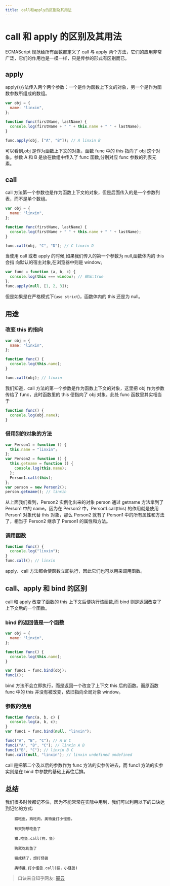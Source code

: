 ```yaml
---
title: call和apply的区别及其用法
---
```


# call 和 apply 的区别及其用法

ECMAScript 规范给所有函数都定义了 call 与 apply 两个方法，它们的应用非常广泛，它们的作用也是一模一样，只是传参的形式有区别而已。

## apply

apply()方法传入两个两个参数：一个是作为函数上下文的对象，另一个是作为函数参数所组成的数组。

```js
var obj = {
  name: "linxin",
};

function func(firstName, lastName) {
  console.log(firstName + " " + this.name + " " + lastName);
}

func.apply(obj, ["A", "B"]); // A linxin B
```

可以看到,obj 是作为函数上下文的对象，函数 func 中的 this 指向了 obj 这个对象。参数 A 和 B 是放在数组中传入了 func 函数,分别对应 func 参数的列表元素。

## call

call 方法第一个参数也是作为函数上下文的对象，但是后面传入的是一个参数列表，而不是单个数组。

```js
var obj = {
  name: "linxin",
};

function func(firstName, lastName) {
  console.log(firstName + " " + this.name + " " + lastName);
}

func.call(obj, "C", "D"); // C linxin D
```

当使用 call 或者 apply 的时候,如果我们传入的第一个参数为 null,函数体内的 this 会指 向默认的宿主对象,在浏览器中则是 window。

```js
var func = function (a, b, c) {
  console.log(this === window); // 输出:true
};
func.apply(null, [1, 2, 3]);
```

但是如果是在严格模式下(`use strict`)，函数体内的 this 还是为 null。

## 用途

### 改变 this 的指向

```js
var obj = {
  name: "linxin",
};

function func() {
  console.log(this.name);
}

func.call(obj); // linxin
```

我们知道，call 方法的第一个参数是作为函数上下文的对象，这里把 obj 作为参数传给了 func，此时函数里的 this 便指向了 obj 对象。此处 func 函数里其实相当于

```js
function func() {
  console.log(obj.name);
}
```

### 借用别的对象的方法

```js
var Person1 = function () {
  this.name = "linxin";
};
var Person2 = function () {
  this.getname = function () {
    console.log(this.name);
  };
  Person1.call(this);
};
var person = new Person2();
person.getname(); // linxin
```

从上面我们看到，Person2 实例化出来的对象 person 通过 getname 方法拿到了 Person1 中的 name。因为在 Person2 中，Person1.call(this) 的作用就是使用 Person1 对象代替 this 对象，那么 Person2 就有了 Person1 中的所有属性和方法了，相当于 Person2 继承了 Person1 的属性和方法。

### 调用函数

```js
function func() {
  console.log("linxin");
}
func.call(); // linxin
```

apply、call 方法都会使函数立即执行，因此它们也可以用来调用函数。

## call、apply 和 bind 的区别

call 和 apply 改变了函数的 this 上下文后便执行该函数,而 bind 则是返回改变了上下文后的一个函数。

### bind 的返回值是一个函数

```js
var obj = {
  name: "linxin",
};

function func() {
  console.log(this.name);
}

var func1 = func.bind(obj);
func1();
```

bind 方法不会立即执行，而是返回一个改变了上下文 this 后的函数。而原函数 func 中的 this 并没有被改变，依旧指向全局对象 window。

### 参数的使用

```js
function func(a, b, c) {
  console.log(a, b, c);
}
var func1 = func.bind(null, "linxin");

func("A", "B", "C"); // A B C
func1("A", "B", "C"); // linxin A B
func1("B", "C"); // linxin B C
func.call(null, "linxin"); // linxin undefined undefined
```

call 是把第二个及以后的参数作为 func 方法的实参传进去，而 func1 方法的实参实则是在 bind 中参数的基础上再往后排。

## 总结

我们很多时候都记不住，因为不能常常在实际中用到，我们可以利用以下的口诀达到记忆的方式:

```
    猫吃鱼，狗吃肉，奥特曼打小怪兽。

    有天狗想吃鱼了

    猫.吃鱼.call(狗，鱼)

    狗就吃到鱼了

    猫成精了，想打怪兽

    奥特曼.打小怪兽.call(猫，小怪兽)
```

> 口诀来自知乎网友: [寇云](https://www.zhihu.com/people/kou-yun/activities)
